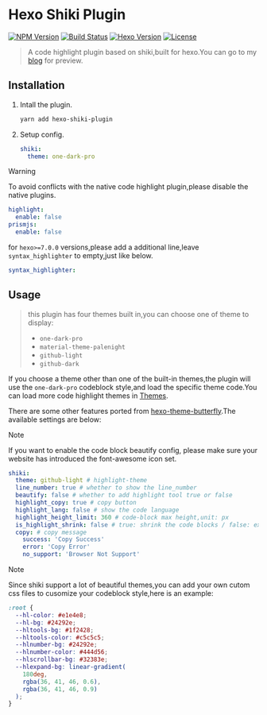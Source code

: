 # Hexo Shiki Plugin

<p align="left">
  <a href="https://www.npmjs.com/package/hexo-shiki-plugin"
    ><img
      src="https://img.shields.io/npm/v/hexo-shiki-plugin.svg?style=flat-square&colorB=51C838"
      alt="NPM Version"
  /></a>
  <a
    href="https://github.com/nova1751/hexo-shiki-plugin/actions/workflows/release.yml"
    ><img
      src="https://img.shields.io/github/actions/workflow/status/nova1751/hexo-shiki-plugin/release.yml?style=flat-square"
      alt="Build Status"
  /></a>
  <a
    href="https://github.com/hexojs/hexo/releases"
    ><img
      src="https://img.shields.io/badge/hexo-5.3.0+-0e83c"
      alt="Hexo Version"
  /></a>
  <a href="https://github.com/nova1751/hexo-shiki-plugin/blob/main/LICENSE"
    ><img
      src="https://img.shields.io/badge/license-MIT-brightgreen.svg?style=flat-square"
      alt="License"
  /></a>
</p>

> A code highlight plugin based on shiki,built for hexo.You can go to my [blog](https://blog.refrain.site) for preview.

## Installation

1. Intall the plugin.
   ```bash
   yarn add hexo-shiki-plugin
   ```
2. Setup config.
   ```yml
   shiki:
     theme: one-dark-pro
   ```

> [!WARNING]
> To avoid conflicts with the native code highlight plugin,please disable the native plugins.
>
> ```yml
> highlight:
>   enable: false
> prismjs:
>   enable: false
> ```
>
> for `hexo>=7.0.0` versions,please add a additional line,leave `syntax_highlighter` to empty,just like below.
>
> ```yml
> syntax_highlighter:
> ```

## Usage

> this plugin has four themes built in,you can choose one of theme to display:
>
> - `one-dark-pro`
> - `material-theme-palenight`
> - `github-light`
> - `github-dark`

If you choose a theme other than one of the built-in themes,the plugin will use the `one-dark-pro` codeblock style,and load the specific theme code.You can load more code highlight themes in [Themes](https://github.com/shikijs/shiki/blob/main/docs/themes.md).

There are some other features ported from [hexo-theme-butterfly](https://github.com/jerryc127/hexo-theme-butterfly.git).The available settings are below:

> [!NOTE]
> If you want to enable the code block beautify config, please make sure your website has introduced the font-awesome icon set.

```yml
shiki:
  theme: github-light # highlight-theme
  line_number: true # whether to show the line_number
  beautify: false # whether to add highlight tool true or false
  highlight_copy: true # copy button
  highlight_lang: false # show the code language
  highlight_height_limit: 360 # code-block max height,unit: px
  is_highlight_shrink: false # true: shrink the code blocks / false: expand the code blocks | none: expand code blocks and hide the button
  copy: # copy message
    success: 'Copy Success'
    error: 'Copy Error'
    no_support: 'Browser Not Support'
```

> [!NOTE]
> Since shiki support a lot of beautiful themes,you can add your own cutom css files to cusomize your codeblock style,here is an example:

```css
:root {
  --hl-color: #e1e4e8;
  --hl-bg: #24292e;
  --hltools-bg: #1f2428;
  --hltools-color: #c5c5c5;
  --hlnumber-bg: #24292e;
  --hlnumber-color: #444d56;
  --hlscrollbar-bg: #32383e;
  --hlexpand-bg: linear-gradient(
    180deg,
    rgba(36, 41, 46, 0.6),
    rgba(36, 41, 46, 0.9)
  );
}
```
